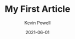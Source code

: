 ---
title: My First Article
author: Kevin Powell
date: 2021-06-01
image: /assets/blog/article-1.jpg

---